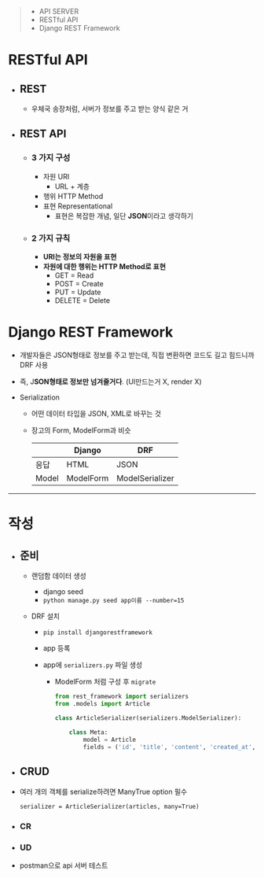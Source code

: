 > - API SERVER
> - RESTful API
> - Django REST Framework

# RESTful API

- ## REST

  - 우체국 송장처럼, 서버가 정보를 주고 받는 양식 같은 거

- ## REST API

  - ### 3 가지 구성

    - 자원 URI
      - URL + 계층
    - 행위 HTTP Method
    - 표현 Representational
      - 표현은 복잡한 개념, 일단 **JSON**이라고 생각하기

  - ### 2 가지 규칙

    - **URI는 정보의 자원을 표현**
    - **자원에 대한 행위는 HTTP Method로 표현**
      - GET = Read
      - POST = Create
      - PUT = Update
      - DELETE = Delete

# Django REST Framework

- 개발자들은 JSON형태로 정보를 주고 받는데, 직접 변환하면 코드도 길고 힘드니까 DRF 사용
- 즉, J**SON형태로 정보만 넘겨줄거다**. (UI만드는거 X, render X)

- Serialization

  - 어떤 데이터 타입을 JSON, XML로 바꾸는 것

  - 장고의 Form, ModelForm과 비슷

    |       | Django    | DRF             |
    | ----- | --------- | --------------- |
    | 응답  | HTML      | JSON            |
    | Model | ModelForm | ModelSerializer |

-------

# 작성

- ## 준비

  - 랜덤함 데이터 생성

    - django seed
    - `python manage.py seed app이름 --number=15`

  - DRF 설치

    - `pip install djangorestframework`

    - app 등록

    - app에 `serializers.py` 파일 생성

      - ModelForm 처럼 구성 후 `migrate`

        ```python
        from rest_framework import serializers
        from .models import Article
        
        class ArticleSerializer(serializers.ModelSerializer):
            
            class Meta:
                model = Article
                fields = ('id', 'title', 'content', 'created_at', 'updated_at',)
        ```

- ## CRUD

- 여러 개의 객체를 serialize하려면 ManyTrue option 필수

  `serializer = ArticleSerializer(articles, many=True)`

- ### CR

- ### UD

- postman으로 api 서버 테스트

